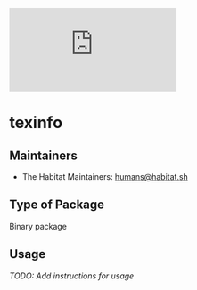 [![Build Status](https://dev.azure.com/chefcorp-partnerengineering/Chef%20Base%20Plans/_apis/build/status/chef-base-plans.texinfo?branchName=master)](https://dev.azure.com/chefcorp-partnerengineering/Chef%20Base%20Plans/_build/latest?definitionId=140&branchName=master)

# texinfo

## Maintainers

* The Habitat Maintainers: <humans@habitat.sh>

## Type of Package

Binary package

## Usage

*TODO: Add instructions for usage*

